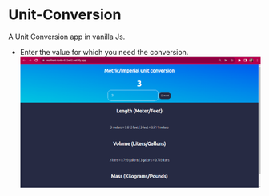 # Unit-Conversion
A Unit Conversion app in vanilla Js. 
- Enter the value for which you need the conversion.
![site-img](https://github.com/Anushka-shukla/Unit-Conversion/blob/master/siteImg.png)

